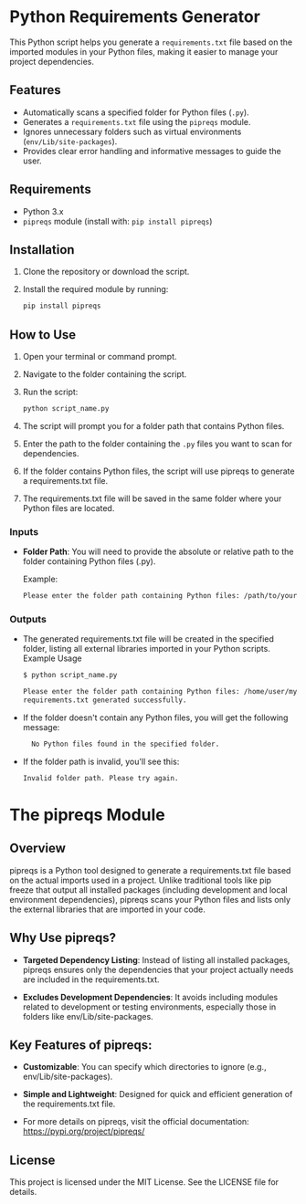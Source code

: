 # Python Requirements Generator

This Python script helps you generate a `requirements.txt` file based on the imported modules in your Python files, making it easier to manage your project dependencies.

## Features
- Automatically scans a specified folder for Python files (`.py`).
- Generates a `requirements.txt` file using the `pipreqs` module.
- Ignores unnecessary folders such as virtual environments (`env/Lib/site-packages`).
- Provides clear error handling and informative messages to guide the user.

## Requirements
- Python 3.x
- `pipreqs` module (install with: `pip install pipreqs`)

## Installation
1. Clone the repository or download the script.
2. Install the required module by running:

    ```bash
    pip install pipreqs
    ```

## How to Use
1. Open your terminal or command prompt.
2. Navigate to the folder containing the script.
3. Run the script:
   
    ```bash
    python script_name.py
    ```
4. The script will prompt you for a folder path that contains Python files.
5. Enter the path to the folder containing the `.py` files you want to scan for dependencies.


6.  If the folder contains Python files, the script will use pipreqs to generate a requirements.txt file.

7.  The requirements.txt file will be saved in the same folder where your Python files are located.

### Inputs

  - **Folder Path**: You will need to provide the absolute or relative path to the folder containing Python files (.py).
    
    Example:
    ```bash
    Please enter the folder path containing Python files: /path/to/your/project
    ````
### Outputs
  - The generated requirements.txt file will be created in the specified folder, listing all external libraries imported in your Python scripts.
    Example Usage
    
    ```bash
    $ python script_name.py
    ```

    ````bash
    Please enter the folder path containing Python files: /home/user/myproject
    requirements.txt generated successfully.
    ````
- If the folder doesn't contain any Python files, you will get the following message:

    ```bash
      No Python files found in the specified folder.
    ````
- If the folder path is invalid, you'll see this:

  ```bash
  Invalid folder path. Please try again.
  ````

# The pipreqs Module
## Overview
  pipreqs is a Python tool designed to generate a requirements.txt file based on the actual imports used in a project. Unlike traditional tools like pip freeze that output all installed packages (including development and local environment dependencies), pipreqs scans your Python files and lists only the external libraries that are imported in your code.

## Why Use pipreqs?
- **Targeted Dependency Listing**: Instead of listing all installed packages, pipreqs ensures only the dependencies that your project actually needs are included in the requirements.txt.

- **Excludes Development Dependencies**: It avoids including modules related to development or testing environments, especially those in folders like env/Lib/site-packages.

## Key Features of pipreqs:
- **Customizable**: You can specify which directories to ignore (e.g., env/Lib/site-packages).
- **Simple and Lightweight**: Designed for quick and efficient generation of the requirements.txt file.

- For more details on pipreqs, visit the official documentation: https://pypi.org/project/pipreqs/


## License
  This project is licensed under the MIT License. See the LICENSE file for details.
